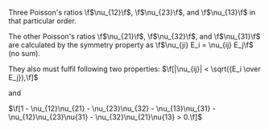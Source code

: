 Three Poisson's ratios \f$\nu_{12}\f$, \f$\nu_{23}\f$, and \f$\nu_{13}\f$ in
that particular order.

The other Poisson's ratios \f$\nu_{21}\f$, \f$\nu_{32}\f$, and \f$\nu_{31}\f$
are calculated by the symmetry property as \f$\nu_{ji} E_i = \nu_{ij} E_j\f$ (no sum).

They also must fulfil following two properties:
$\f[|\nu_{ij}| < \sqrt({E_i \over E_j}),\f]$

and

$\f[1 - \nu_{12}\nu_{21} - \nu_{23}\nu_{32} - \nu_{13}\nu_{31} - \nu_{12}\nu_{23}\nu{31} - \nu_{32}\nu_{21}\nu{13} > 0.\f]$
